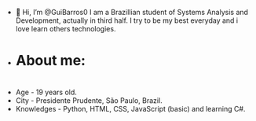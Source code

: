 - 👋 Hi, I’m @GuiBarros0
I am a Brazillian student of Systems Analysis and Development, actually in third half. I try to be my best everyday and i love learn others technologies.
- # About me: <h1>
- Age - 19 years old.
- City - Presidente Prudente, São Paulo, Brazil.
- Knowledges - Python, HTML, CSS, JavaScript (basic) and learning C#.

<!---
GuiBarros0/GuiBarros0 is a ✨ special ✨ repository because its `README.md` (this file) appears on your GitHub profile.
You can click the Preview link to take a look at your changes.
--->
